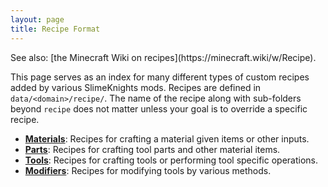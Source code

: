 ```yaml
---
layout: page
title: Recipe Format
---
```

<div class="hatnote" markdown=1>
See also: [the Minecraft Wiki on recipes](https://minecraft.wiki/w/Recipe).
</div>

This page serves as an index for many different types of custom recipes added by various SlimeKnights mods. Recipes are defined in `data/<domain>/recipe/`. The name of the recipe along with sub-folders beyond `recipe` does not matter unless your goal is to override a specific recipe.

* [**Materials**](materials): Recipes for crafting a material given items or other inputs.
* [**Parts**](parts): Recipes for crafting tool parts and other material items.
* [**Tools**](tools): Recipes for crafting tools or performing tool specific operations.
* [**Modifiers**](modifiers): Recipes for modifying tools by various methods.